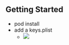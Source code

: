 ## Getting Started

* pod install
* add a keys.plist
  * ![](http://dl.dropbox.com/u/36928599/Screenshots/0f4.png)
